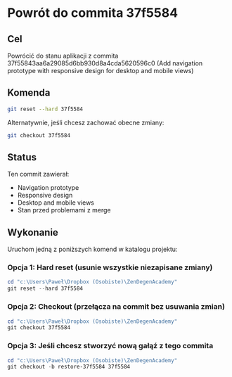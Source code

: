 # Powrót do commita 37f5584

## Cel
Powrócić do stanu aplikacji z commita 37f55843aa6a29085d6bb930d8a4cda5620596c0 
(Add navigation prototype with responsive design for desktop and mobile views)

## Komenda
```bash
git reset --hard 37f5584
```

Alternatywnie, jeśli chcesz zachować obecne zmiany:
```bash
git checkout 37f5584
```

## Status
Ten commit zawierał:
- Navigation prototype 
- Responsive design
- Desktop and mobile views
- Stan przed problemami z merge

## Wykonanie
Uruchom jedną z poniższych komend w katalogu projektu:

### Opcja 1: Hard reset (usunie wszystkie niezapisane zmiany)
```powershell
cd "c:\Users\Paweł\Dropbox (Osobiste)\ZenDegenAcademy"
git reset --hard 37f5584
```

### Opcja 2: Checkout (przełącza na commit bez usuwania zmian)
```powershell
cd "c:\Users\Paweł\Dropbox (Osobiste)\ZenDegenAcademy"  
git checkout 37f5584
```

### Opcja 3: Jeśli chcesz stworzyć nową gałąź z tego commita
```powershell
cd "c:\Users\Paweł\Dropbox (Osobiste)\ZenDegenAcademy"
git checkout -b restore-37f5584 37f5584
```
